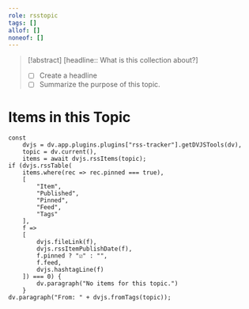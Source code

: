```yaml
---
role: rsstopic
tags: []
allof: []
noneof: []
---
```

> [!abstract] [headline:: What is this collection about?]
> - [ ] Create a headline
> - [ ] Summarize the purpose of this topic.

# Items in this Topic
~~~dataviewjs
const
	dvjs = dv.app.plugins.plugins["rss-tracker"].getDVJSTools(dv),
	topic = dv.current(),
	items = await dvjs.rssItems(topic);
if (dvjs.rssTable(
	items.where(rec => rec.pinned === true),
	[
		"Item",
		"Published",
        "Pinned",
		"Feed",
		"Tags"
	],
	f =>
	[
		dvjs.fileLink(f),
		dvjs.rssItemPublishDate(f),
        f.pinned ? "☑️" : "",
		f.feed,
		dvjs.hashtagLine(f)
	]) === 0) {
		dv.paragraph("No items for this topic.")
	}
dv.paragraph("From: " + dvjs.fromTags(topic));
~~~